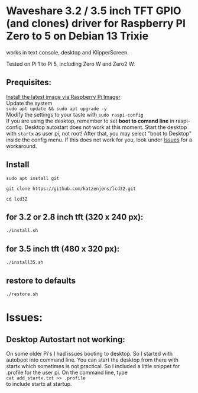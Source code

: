 # Waveshare 3.2 / 3.5 inch TFT GPIO (and clones) driver for Raspberry PI Zero to 5 on Debian 13 Trixie
works in text console, desktop and KlipperScreen.

Tested on Pi 1 to Pi 5, including Zero W and Zero2 W.
## Prequisites:

[Install the latest image via Raspberry Pi Imager](https://www.raspberrypi.com/software/)
<br>Update the system<br>
`sudo apt update && sudo apt upgrade -y`<br>
Modify the settings to your taste with `sudo raspi-config`<br>
If you are using the desktop, remember to set **boot to comand line** in raspi-config. Desktop autostart does not work at this moment. Start the desktop with `startx` as user pi, not root! After that, you may select "boot to Desktop" inside the config menu. If this does not work for you, look under [Issues](#issues) for a workaround.<br>

## Install
`sudo apt install git`

`git clone https://github.com/katzenjens/lcd32.git`

`cd lcd32`
## for 3.2 or 2.8 inch tft (320 x 240 px):
`./install.sh`

## for 3.5 inch tft (480 x 320 px):
`./install35.sh`

## restore to defaults
`./restore.sh`

# Issues:
## Desktop Autostart not working:
On some older Pi's I had issues booting to desktop. So I started with autoboot into command line. You can start the desktop from there with startx which sometimes is not practical. So I included a little snippet for .profile for the user pi. On the command line, type <br>`cat add_startx.txt >> .profile`<br> to include startx at startup. 
